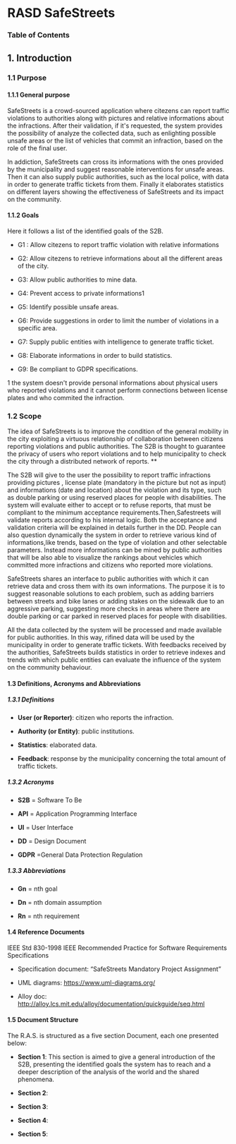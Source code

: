 # RASD SafeStreets

### Table of Contents

## 1. Introduction

### 1.1 Purpose

#### 1.1.1 General purpose

SafeStreets is a crowd-sourced application where citezens can report traffic violations to authorities along with pictures and relative informations about the infractions. After their validation, if it's requested, the system provides the possibility of analyze the collected data, such as enlighting possible unsafe areas or the list of vehicles that commit an infraction, based on the role of the final user.

In addiction, SafeStreets can cross its informations with the ones provided by the municipality and suggest reasonable interventions for unsafe areas. Then it can also supply public authorities, such as the local police, with data in order to generate traffic tickets from them. Finally it elaborates statistics on different layers showing the effectiveness of SafeStreets and its impact on the community.

#### 1.1.2 Goals

Here it follows a list of the identified goals of the S2B.

- G1 : Allow citezens to report traffic violation with relative informations

- G2: Allow citezens to retrieve informations about all the different areas of the city.

- G3: Allow public authorities to mine data.

- G4: Prevent access to private informations$1$

- G5: Identify possible unsafe areas.

- G6: Provide suggestions in order to limit the number of violations in a specific area.

- G7: Supply public entities with intelligence to generate traffic ticket.

- G8: Elaborate informations in order to build statistics.

- G9: Be compliant to GDPR specifications.

$1$ the system doesn't provide personal informations about physical users who reported violations and it cannot perform connections between license plates and who commited the infraction.

### 1.2 Scope

The idea of SafeStreets is to improve the condition of the general mobility in the city exploiting a virtuous relationship of collaboration between citizens reporting violations and public authorities. The S2B is thought to guarantee the privacy of users who report violations and to help municipality to check the city through a distributed network of reports. **

The S2B will give to the user the possibility to report traffic infractions providing pictures , license plate (mandatory in the picture but not as input) and informations (date and location) about the violation and its type, such as double parking or using reserved places for people with disabilities. The system will evaluate either to accept or to refuse reports, that must be compliant to the minimum acceptance requirements.Then,Safestreets will validate reports according to his internal logic. Both the acceptance and validation criteria will be explained in details further in the DD. People can also question dynamically the system in order to retrieve various kind of informations,like trends, based on the type of violation and other selectable parameters. Instead more informations can be mined by public authorities that will be also able to visualize the rankings about vehicles which committed more infractions and citizens who reported more violations. 

SafeStreets shares an interface to public authorities with which it can retrieve data and cross them with its own informations. The purpose it is to suggest reasonable solutions to each problem, such as adding barriers between streets and bike lanes or adding stakes on the sidewalk due to an aggressive parking, suggesting more checks in areas where there are double parking or car parked in reserved places for people with disabilities.

All the data collected by the system will be processed and made available for public authorities. In this way,  rifined data will be used by the municipality in order to generate traffic tickets. With feedbacks received by the authorities, SafeStreets builds statistics in order to retrieve indexes and trends with which public entities can evaluate the influence of the system on the community behaviour.

#### 1.3 Definitions, Acronyms and Abbreviations

##### 1.3.1 Definitions

+ **User (or Reporter)**: citizen who reports the infraction.

+ **Authority (or Entity)**: public institutions.

+ **Statistics**: elaborated data. 

+ **Feedback**: response by the municipality concerning the total amount of traffic tickets.

##### 1.3.2 Acronyms

* **S2B** = Software To Be

* **API** = Application Programming Interface

* **UI** = User Interface

* **DD** = Design Document

* **GDPR** =General Data Protection Regulation

##### 1.3.3 Abbreviations

* **Gn** = nth goal

* **Dn** = nth domain assumption

* **Rn** = nth requirement  

#### 1.4 Reference Documents

IEEE Std 830-1998 IEEE Recommended Practice for Software Requirements Specifications

- Specification document: “SafeStreets Mandatory Project Assignment”

- UML diagrams: https://www.uml-diagrams.org/

- Alloy doc: http://alloy.lcs.mit.edu/alloy/documentation/quickguide/seq.html 

#### 1.5 Document Structure

The R.A.S. is structured as a five section Document, each one presented below:

+ **Section 1**: This section is aimed to give a general introduction of the S2B, presenting the identified goals the system has to reach and a deeper description of the analysis of the world and the shared phenomena.

+ **Section 2**:

+ **Section 3**:

+ **Section 4**:

+ **Section 5**:
